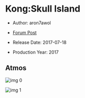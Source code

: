# Kong:Skull Island

* Author: aron7awol

* [Forum Post](https://www.avsforum.com/threads/bass-eq-for-filtered-movies.2995212/post-56789358)

* Release Date: 2017-07-18
* Production Year: 2017

## Atmos

![img 0](https://i.imgur.com/2lVIgSe.jpg)

![img 1](https://i.imgur.com/Gva4n1P.png)

